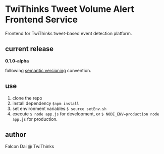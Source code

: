 TwiThinks Tweet Volume Alert Frontend Service
=============================================
Frontend for TwiThinks tweet-based event detection platform.

current release
---------------
**0.1.0-alpha**

following [semantic versioning](http://semver.org/) convention.

use
---
1. clone the repo
2. install dependency ```$npm install```
3. set environment variables ```$ source setEnv.sh```
4. execute ```$ node app.js``` for development, or ```$ NODE_ENV=production node app.js``` for production.

author
------
Falcon Dai @ TwiThinks
